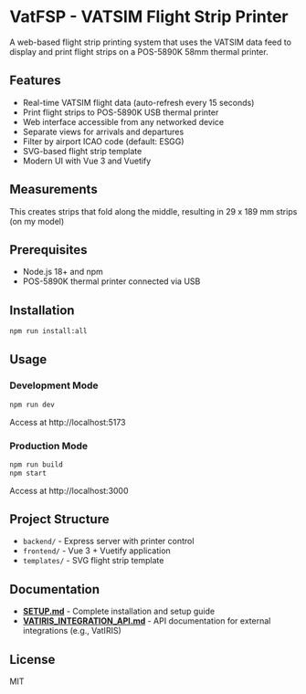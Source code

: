 # VatFSP - VATSIM Flight Strip Printer

A web-based flight strip printing system that uses the VATSIM data feed to display and print flight strips on a POS-5890K 58mm thermal printer.

## Features

- Real-time VATSIM flight data (auto-refresh every 15 seconds)
- Print flight strips to POS-5890K USB thermal printer
- Web interface accessible from any networked device
- Separate views for arrivals and departures
- Filter by airport ICAO code (default: ESGG)
- SVG-based flight strip template
- Modern UI with Vue 3 and Vuetify

## Measurements

This creates strips that fold along the middle, resulting in 29 x 189 mm strips (on my model)

## Prerequisites

- Node.js 18+ and npm
- POS-5890K thermal printer connected via USB

## Installation

```bash
npm run install:all
```

## Usage

### Development Mode
```bash
npm run dev
```
Access at http://localhost:5173

### Production Mode
```bash
npm run build
npm start
```
Access at http://localhost:3000

## Project Structure

- `backend/` - Express server with printer control
- `frontend/` - Vue 3 + Vuetify application
- `templates/` - SVG flight strip template

## Documentation

- **[SETUP.md](SETUP.md)** - Complete installation and setup guide
- **[VATIRIS_INTEGRATION_API.md](VATIRIS_INTEGRATION_API.md)** - API documentation for external integrations (e.g., VatIRIS)

## License

MIT


